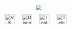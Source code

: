  <p align="center">
    <a href="https://github.com/Sky-to-piece/"><img src="https://readme-typing-svg.herokuapp.com/?lines=Hello_My_name_is_Mitya_and_I_am_20_y.o.;I_am_junior_web_developer.&font=Consolas%20Code&center=true&width=500&height=45&color=080&vCenter=true&size=20"></a>
  </p>

  <p align="center">
    <a href="https://vk.com/mitya_tihiy"><img width="32px" alt="VK" title="VK" src="https://github.com/Sky-to-piece/sky-to-piece/resources/blob/main/vk.svg"/></a>&#8287;&#8287;&#8287;&#8287;&#8287;
    <a href="https://discord.gg/"><img width="32px" alt="Discord" title="Discord" src="https://github.com/Sky-to-piece/sky-to-piece/resources/blob/main/discord.svg"/></a>&#8287;&#8287;&#8287;&#8287;&#8287;
    <a href="https://instagram/mitya_tihiy"><img width="32px" alt="Instagram" title="Instagram" src="https://github.com/Sky-to-piece/sky-to-piece/resources/blob/main/instagram.svg"></a>&#8287;&#8287;&#8287;&#8287;&#8287;
    <a href="https://t.me/mitya_tihiy"><img width="32px" alt="Telegram" title="Telegram" src="https://github.com/Sky-to-piece/sky-to-piece/resources/blob/main/telegram.svg"></a>&#8287;&#8287;&#8287;&#8287;&#8287;
  </p>
